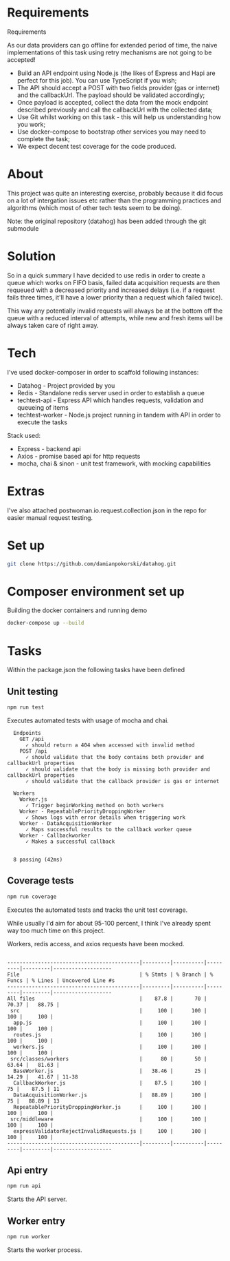 # Requirements
Requirements

As our data providers can go offline for extended period of time, the naive implementations of this task using retry mechanisms are not going to be accepted!

- Build an API endpoint using Node.js (the likes of Express and Hapi are perfect for this job). You can use TypeScript if you wish;
- The API should accept a POST with two fields provider (gas or internet) and the callbackUrl. The payload should be validated accordingly;
- Once payload is accepted, collect the data from the mock endpoint described previously and call the callbackUrl with the collected data;
- Use Git whilst working on this task - this will help us understanding how you work;
- Use docker-compose to bootstrap other services you may need to complete the task;
- We expect decent test coverage for the code produced.

# About
This project was quite an interesting exercise, probably because it did focus on a lot of intergation issues etc rather than the programming practices and algorithms (which most of other tech tests seem to be doing).

Note: the original repository (datahog) has been added through the git submodule
# Solution
So in a quick summary I have decided to use redis in order to create a queue which works on FIFO basis, failed data acquisition requests are then requeued with a decreased priority and increased delays (i.e. if a request fails three times, it'll have a lower priority than a request which failed twice). 

This way any potentially invalid requests will always be at the bottom off the queue with a reduced interval of attempts, while new and fresh items will be always taken care of right away. 

# Tech
I've used docker-composer in order to scaffold following instances:
- Datahog - Project provided by you
- Redis - Standalone redis server used in order to establish a queue
- techtest-api - Express API which handles requests, validation and queueing of items
- techtest-worker - Node.js project running in tandem with API in order to execute the tasks

Stack used:
- Express - backend api
- Axios - promise based api for http requests
- mocha, chai & sinon - unit test framework, with mocking capabilities

# Extras
I've also attached postwoman.io.request.collection.json in the repo for easier manual request testing.


# Set up
```bash
git clone https://github.com/damianpokorski/datahog.git
```

# Composer environment set up
Building the docker containers and running demo
```bash
docker-compose up --build
```

# Tasks
Within the package.json the following tasks have been defined

## Unit testing
```bash
npm run test
```
Executes automated tests with usage of mocha and chai.

```
  Endpoints
    GET /api
      ✓ should return a 404 when accessed with invalid method
    POST /api
      ✓ should validate that the body contains both provider and callbackUrl properties
      ✓ should validate that the body is missing both provider and callbackUrl properties
      ✓ should validate that the callback provider is gas or internet

  Workers
    Worker.js
      ✓ Trigger beginWorking method on both workers
    Worker - RepeatablePriorityDroppingWorker
      ✓ Shows logs with error details when triggering work
    Worker - DataAcquisitionWorker
      ✓ Maps successful results to the callback worker queue
    Worker - Callbackworker
      ✓ Makes a successful callback


  8 passing (42ms)
```
## Coverage tests

```bash
npm run coverage
```
Executes the automated tests and tracks the unit test coverage.

While usually I'd aim for about 95-100 percent, I think I've already spent way too much time on this project.

Workers, redis access, and axios requests have been mocked.
```

-------------------------------------------|---------|----------|---------|---------|-------------------
File                                       | % Stmts | % Branch | % Funcs | % Lines | Uncovered Line #s 
-------------------------------------------|---------|----------|---------|---------|-------------------
All files                                  |    87.8 |       70 |   70.37 |   88.75 |                   
 src                                       |     100 |      100 |     100 |     100 |                   
  app.js                                   |     100 |      100 |     100 |     100 |                   
  routes.js                                |     100 |      100 |     100 |     100 |                   
  workers.js                               |     100 |      100 |     100 |     100 |                   
 src/classes/workers                       |      80 |       50 |   63.64 |   81.63 |                   
  BaseWorker.js                            |   38.46 |       25 |   14.29 |   41.67 | 11-38             
  CallbackWorker.js                        |    87.5 |      100 |      75 |    87.5 | 11                
  DataAcquisitionWorker.js                 |   88.89 |      100 |      75 |   88.89 | 13                
  RepeatablePriorityDroppingWorker.js      |     100 |      100 |     100 |     100 |                   
 src/middleware                            |     100 |      100 |     100 |     100 |                   
  expressValidatorRejectInvalidRequests.js |     100 |      100 |     100 |     100 |                   
-------------------------------------------|---------|----------|---------|---------|-------------------
```

## Api entry
```bash
npm run api
```
Starts the API server.

## Worker entry
```bash
npm run worker
```
Starts the worker process.
